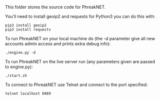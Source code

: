 This folder stores the source code for PhreakNET.

You'll need to install geoip2 and requests for Python3 you can do this with:
```
pip3 install geoip2
pip3 install requests
```

To run PhreakNET on your local machine do (the -d parameter give all new accounts admin access and prints extra debug info):
```
./engine.py -d
```

To run PhreakNET on the live server run (any parameters given are passed to engine.py):
```
./start.sh
```

To connect to PhreakNET use Telnet and connect to the port specified:
```
telnet localhost 6969
```
